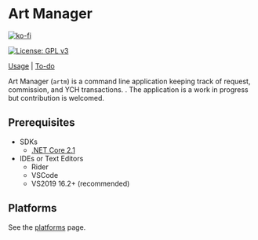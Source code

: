 # Art Manager

[![ko-fi](https://www.ko-fi.com/img/githubbutton_sm.svg)](https://ko-fi.com/X8X5LDU7)

[![License: GPL v3](https://img.shields.io/badge/License-GPLv3-blue.svg)](https://www.gnu.org/licenses/gpl-3.0)

[Usage](docs/Usage.md) | [To-do](TODO.md)

Art Manager (``artm``) is a command line application keeping track of request, commission, and YCH transactions. . The application is a work in progress but contribution is welcomed.

## Prerequisites

- SDKs
  - [.NET Core 2.1](https://dotnet.microsoft.com/download/dotnet-core/2.1)
- IDEs or Text Editors
  - Rider
  - VSCode 
  - VS2019 16.2+ (recommended)

## Platforms

See the [platforms](Docs/Platforms.md) page.